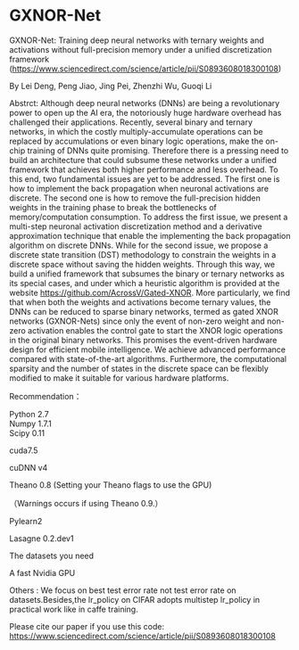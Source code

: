 # GXNOR-Net
GXNOR-Net: Training deep neural networks with ternary weights and activations without full-precision memory under a unified discretization framework
(https://www.sciencedirect.com/science/article/pii/S0893608018300108)

By Lei Deng, Peng Jiao, Jing Pei, Zhenzhi Wu, Guoqi Li

Abstrct: Although deep neural networks (DNNs) are being a revolutionary power to open up the AI era, the notoriously huge hardware overhead has challenged their applications. Recently, several binary and ternary networks, in which the costly multiply-accumulate operations can be replaced by accumulations or even binary logic operations, make the on-chip training of DNNs quite promising. Therefore there is a pressing need to build an architecture that could subsume these networks under a unified framework that achieves both higher performance and less overhead. To this end, two fundamental issues are yet to be addressed. The first one is how to implement the back propagation when neuronal activations are discrete. The second one is how to remove the full-precision hidden weights in the training phase to break the bottlenecks of memory/computation consumption. To address the first issue, we present a multi-step neuronal activation discretization method and a derivative approximation technique that enable the implementing the back propagation algorithm on discrete DNNs. While for the second issue, we propose a discrete state transition (DST) methodology to constrain the weights in a discrete space without saving the hidden weights. Through this way, we build a unified framework that subsumes the binary or ternary networks as its special cases, and under which a heuristic algorithm is provided at the website https://github.com/AcrossV/Gated-XNOR. More particularly, we find that when both the weights and activations become ternary values, the DNNs can be reduced to sparse binary networks, termed as gated XNOR networks (GXNOR-Nets) since only the event of non-zero weight and non-zero activation enables the control gate to start the XNOR logic operations in the original binary networks. This promises the event-driven hardware design for efficient mobile intelligence. We achieve advanced performance compared with state-of-the-art algorithms. Furthermore, the computational sparsity and the number of states in the discrete space can be flexibly modified to make it suitable for various hardware platforms.

Recommendation：

Python 2.7  
Numpy 1.7.1  
Scipy 0.11

cuda7.5

cuDNN v4

Theano 0.8 (Setting your Theano flags to use the GPU) 

（Warnings occurs if using Theano 0.9.）

Pylearn2

Lasagne 0.2.dev1

The datasets you need

A fast Nvidia GPU



Others : We focus on best test error rate not test error rate on datasets.Besides,the lr_policy on CIFAR adopts multistep lr_policy  in practical work like in caffe training.

Please cite our paper if you use this code: https://www.sciencedirect.com/science/article/pii/S0893608018300108

